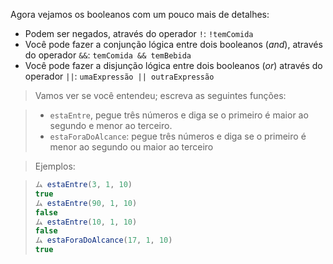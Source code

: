 Agora vejamos os booleanos com um pouco mais de detalhes:

* Podem ser negados, através do operador `!`: `!temComida`
* Você pode fazer a conjunção lógica entre dois booleanos (_and_), através do operador `&&`: `temComida && temBebida`
* Você pode fazer a disjunção lógica entre dois booleanos (_or_) através do operador `||`: `umaExpressão || outraExpressão` 

> Vamos ver se você entendeu; escreva as seguintes funções:

> * `estaEntre`, pegue três números e diga se o primeiro é maior ao segundo e menor ao terceiro.
> * `estaForaDoAlcance`: pegue três números e diga se o primeiro é menor ao segundo ou maior ao terceiro

> Ejemplos:

> ```javascript
> ム estaEntre(3, 1, 10)
> true
> ム estaEntre(90, 1, 10)
> false
> ム estaEntre(10, 1, 10)
> false
> ム estaForaDoAlcance(17, 1, 10)
> true
> ```
